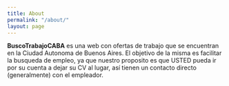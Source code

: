 ```yaml
---
title: About
permalink: "/about/"
layout: page
---
```


**BuscoTrabajoCABA** es una web con ofertas de trabajo que se encuentran en la Ciudad Autonoma de Buenos Aires. El objetivo de la misma es facilitar la busqueda de empleo, ya que nuestro proposito es que USTED pueda ir por su cuenta a dejar su CV al lugar, así tienen un contacto directo (generalmente) con el empleador.

